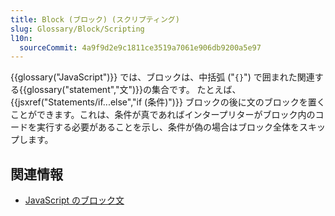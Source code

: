 ```yaml
---
title: Block (ブロック) (スクリプティング)
slug: Glossary/Block/Scripting
l10n:
  sourceCommit: 4a9f9d2e9c1811ce3519a7061e906db9200a5e97
---
```

{{glossary("JavaScript")}} では、ブロックは、中括弧 ("`{}`") で囲まれた関連する{{glossary("statement","文")}}の集合です。 たとえば、 {{jsxref("Statements/if...else","if (条件)")}} ブロックの後に文のブロックを置くことができます。これは、条件が真であればインタープリターがブロック内のコードを実行する必要があることを示し、条件が偽の場合はブロック全体をスキップします。

## 関連情報

- [JavaScript のブロック文](/ja/docs/Web/JavaScript/Reference/Statements/block)
